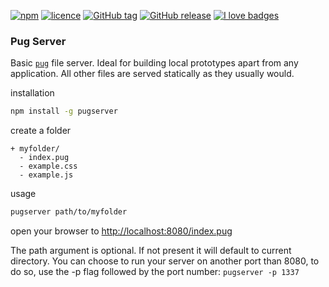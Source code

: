 [![npm](https://img.shields.io/npm/v/pugserver.svg?style=flat-square)](https://www.npmjs.com/package/pugserver)
[![licence](https://img.shields.io/npm/l/pugserver.svg?style=flat-square)](https://github.com/SaschaVoid/pug-server/blob/master/LICENCE.md)
[![GitHub tag](https://img.shields.io/github/tag/implose/pug-server.svg?style=flat-square)](https://github.com/implose/pug-server/tags)
[![GitHub release](https://img.shields.io/github/release/implose/pug-server.svg?style=flat-square)](https://github.com/implose/pug-server/releases)
[![I love badges](https://img.shields.io/badge/I%20love-badges-FF00FF.svg?style=flat-square)](https://shields.io)

### Pug Server
Basic [`pug`](https://pugjs.org) file server. Ideal for building local prototypes apart from any application. All other files are served statically as they usually would.

installation
``` sh
npm install -g pugserver
```

create a folder

    + myfolder/
      - index.pug
      - example.css
      - example.js

usage
``` sh
pugserver path/to/myfolder
```

open your browser to [http://localhost:8080/index.pug](http://localhost:8080/index.pug)

The path argument is optional. If not present it will default to current directory.
You can choose to run your server on another port than 8080, to do so, use the -p flag followed by the port number: `pugserver -p 1337`